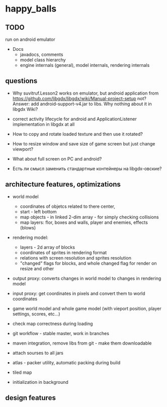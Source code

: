 happy_balls
===========


TODO
----

run on android emulator


* Docs
	- javadocs, comments
	- model class hierarchy
	- engine internals (general), model internals, rendering internals


questions
---------

* Why suvitruf.Lesson2 works on emulator, but android application from
https://github.com/libgdx/libgdx/wiki/Manual-project-setup not?
Answer: add android-support-v4.jar to libs.
Why nothing about it in libgdx Wiki?

* correct activity lifecycle for android and ApplicationListener implementation
  in libgdx at all

* How to copy and rotate loaded texture and then use it rotated?

* How to resize window and save size of game screen but just change viewport?

* What about full screen on PC and android?

* Есть ли смысл заменить стандартные контейнеры на libgdx-овские?

architecture features, optimizations
------------------------------------

* world model
	- coordinates of objetcs related to there center,
	- start - left bottom
	- map objects - in linked 2-dim array - for simply checking collisions
	- map layers: flor, boxes and walls, player and enemies, effects (blows)
* rendering model:
	- layers - 2d array of blocks
	- coordinates of sprites in rendering format
	- relations with screen resolution and sprites resolution
	- "changed" flags for blocks, and whole changed flag for render on resize
	  and other
* output proxy: converts changes in world model to changes in rendering model
* input proxy: get coordinates in pixels and convert them to world coordinates
* game world model and whole game model (with vieport position, player settings,
  scores, etc...)

* check map correctness during loading

* git workflow - stable master, work in branches
* maven integration, remove libs from git - make them downloadable
* attach sourses to all jars

* atlas - packer utility, automatic packing during build
* tiled map
* initialization in background



design features
---------------

